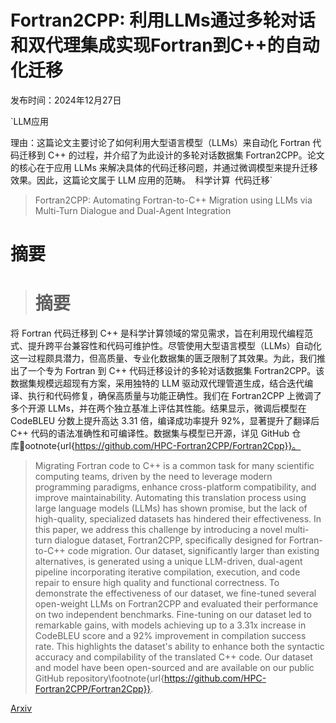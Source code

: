 # Fortran2CPP: 利用LLMs通过多轮对话和双代理集成实现Fortran到C++的自动化迁移

发布时间：2024年12月27日

`LLM应用

理由：这篇论文主要讨论了如何利用大型语言模型（LLMs）来自动化 Fortran 代码迁移到 C++ 的过程，并介绍了为此设计的多轮对话数据集 Fortran2CPP。论文的核心在于应用 LLMs 来解决具体的代码迁移问题，并通过微调模型来提升迁移效果。因此，这篇论文属于 LLM 应用的范畴。` `科学计算` `代码迁移`

> Fortran2CPP: Automating Fortran-to-C++ Migration using LLMs via Multi-Turn Dialogue and Dual-Agent Integration

# 摘要

> # 摘要
将 Fortran 代码迁移到 C++ 是科学计算领域的常见需求，旨在利用现代编程范式、提升跨平台兼容性和代码可维护性。尽管使用大型语言模型（LLMs）自动化这一过程颇具潜力，但高质量、专业化数据集的匮乏限制了其效果。为此，我们推出了一个专为 Fortran 到 C++ 代码迁移设计的多轮对话数据集 Fortran2CPP。该数据集规模远超现有方案，采用独特的 LLM 驱动双代理管道生成，结合迭代编译、执行和代码修复，确保高质量与功能正确性。我们在 Fortran2CPP 上微调了多个开源 LLMs，并在两个独立基准上评估其性能。结果显示，微调后模型在 CodeBLEU 分数上提升高达 3.31 倍，编译成功率提升 92%，显著提升了翻译后 C++ 代码的语法准确性和可编译性。数据集与模型已开源，详见 GitHub 仓库ootnote{url{https://github.com/HPC-Fortran2CPP/Fortran2Cpp}}。

> Migrating Fortran code to C++ is a common task for many scientific computing teams, driven by the need to leverage modern programming paradigms, enhance cross-platform compatibility, and improve maintainability. Automating this translation process using large language models (LLMs) has shown promise, but the lack of high-quality, specialized datasets has hindered their effectiveness. In this paper, we address this challenge by introducing a novel multi-turn dialogue dataset, Fortran2CPP, specifically designed for Fortran-to-C++ code migration. Our dataset, significantly larger than existing alternatives, is generated using a unique LLM-driven, dual-agent pipeline incorporating iterative compilation, execution, and code repair to ensure high quality and functional correctness. To demonstrate the effectiveness of our dataset, we fine-tuned several open-weight LLMs on Fortran2CPP and evaluated their performance on two independent benchmarks. Fine-tuning on our dataset led to remarkable gains, with models achieving up to a 3.31x increase in CodeBLEU score and a 92\% improvement in compilation success rate. This highlights the dataset's ability to enhance both the syntactic accuracy and compilability of the translated C++ code. Our dataset and model have been open-sourced and are available on our public GitHub repository\footnote{url{https://github.com/HPC-Fortran2CPP/Fortran2Cpp}}.

[Arxiv](https://arxiv.org/abs/2412.19770)